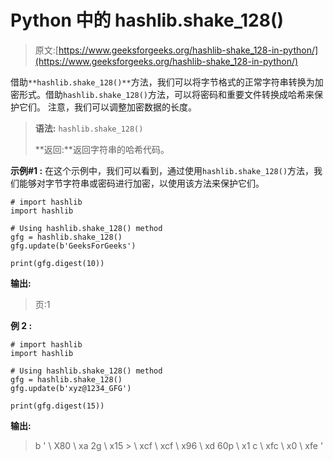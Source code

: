 # Python 中的 hashlib.shake_128()

> 原文:[https://www.geeksforgeeks.org/hashlib-shake_128-in-python/](https://www.geeksforgeeks.org/hashlib-shake_128-in-python/)

借助`**hashlib.shake_128()**`方法，我们可以将字节格式的正常字符串转换为加密形式。借助`hashlib.shake_128()`方法，可以将密码和重要文件转换成哈希来保护它们。
注意，我们可以调整加密数据的长度。

> **语法:** `hashlib.shake_128()`
> 
> **返回:**返回字符串的哈希代码。

**示例#1 :**
在这个示例中，我们可以看到，通过使用`hashlib.shake_128()`方法，我们能够对字节字符串或密码进行加密，以使用该方法来保护它们。

```
# import hashlib
import hashlib

# Using hashlib.shake_128() method
gfg = hashlib.shake_128()
gfg.update(b'GeeksForGeeks')

print(gfg.digest(10))
```

**输出:**

> 页:1

**例 2 :**

```
# import hashlib
import hashlib

# Using hashlib.shake_128() method
gfg = hashlib.shake_128()
gfg.update(b'xyz@1234_GFG')

print(gfg.digest(15))
```

**输出:**

> b ' \ X80 \ xa 2g \ x15 > \ xcf \ xcf \ x96 \ xd 60p \ x1 c \ xfc \ x0 \ xfe '